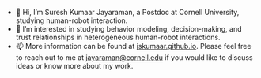 - 👋 Hi, I’m Suresh Kumaar Jayaraman, a Postdoc at Cornell University, studying human-robot interaction.
- 👀 I’m interested in studying behavior modeling, decision-making, and trust relationships in heterogeneous human-robot interactions.
- 📫 More information can be found at [jskumaar.github.io](https://jskumaar.github.io). Please feel free to reach out to me at jayaraman@cornell.edu if you would like to discuss ideas or know more about my work. 

